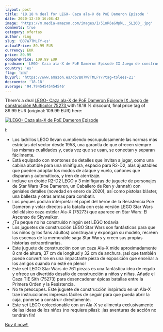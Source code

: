 ```yaml
---
layout: post
title: '18.18 % deal for LEGO- Caza ala-X de PoE Dameron Episode '
date: 2020-12-30 16:08:42
image: 'https://m.media-amazon.com/images/I/51nR6aGMpkL._SL200_.jpg'
comments: true
category: ofertas
author: ring
slug: 'B07W7TMLFY-es'
actualPrice: 89.99 EUR
currency: EUR
price: 89.99
comparePrice: 109.99 EUR
prodname: 'LEGO- Caza ala-X de PoE Dameron Episode IX Juego de construcción  Multicolor  75273 '
country: 'es'
flag: '🇪🇸'
buyurl: 'https://www.amazon.es/dp/B07W7TMLFY/?tag=tolees-21'
descuento: '18.18'
average: '94.79454545454546'
---
```


There's a deal [LEGO- Caza ala-X de PoE Dameron Episode IX Juego de construcción  Multicolor  75273 ](https://www.amazon.es/dp/B07W7TMLFY/?tag=tolees-21)  with  18.18 % discount, final price tag of  89.99 EUR (original: 109.99 EUR) here:

[![LEGO- Caza ala-X de PoE Dameron Episode ](https://m.media-amazon.com/images/I/51nR6aGMpkL._SL200_.jpg)](https://www.amazon.es/dp/B07W7TMLFY/?tag=tolees-21)

ℹ️:

- Los ladrillos LEGO llevan cumpliendo escrupulosamente las normas más estrictas del sector desde 1958, una garantía de que ofrecen siempre las mismas cualidades y, cada vez que se usan, se conectan y separan fácilmente.
- Está equipado con montones de detalles que invitan a jugar, como una cabina abatible para una minifigura, espacio para R2-D2, alas ajustables que pueden adoptar los modos de ataque y vuelo, cañones que disparan y automáticos, y tren de aterrizaje.
- Incluye un droide R2-D2 LEGO y 3 minifiguras de juguete de personajes de Star Wars (Poe Dameron, un Caballero de Ren y Jannah) con geniales detalles (novedad en enero de 2020), así como pistolas bláster, una ballesta y otras armas para combatir.
- Los peques podrán interpretar el papel del héroe de la Resistencia Poe Dameron y volar directos a la batalla con esta versión LEGO Star Wars del clásico caza estelar Ala-X (75273) que aparece en Star Wars: El Ascenso de Skywalker.
- ¿Tu peque no ha construido ningún set LEGO todavía
- Los juguetes de construcción LEGO Star Wars son fantásticos para que los niños (y los fans adultos) construyan y expongan su modelo, recreen las escenas de la memorable saga Star Wars y creen sus propias historias extraordinarias.
- Este juguete de construcción con un caza Ala-X mide aproximadamente 8 cm de altura, 37 cm de longitud y 32 cm de anchura, ¡así que también puede convertirse en una impactante pieza de exposición que enseñar a los amigos cuando no esté en pleno!
- Este set LEGO Star Wars de 761 piezas es una fantástica idea de regalo y ofrece un divertido desafío de construcción a niños y niñas. Añade el Caza TIE Sith (75273) para desencadenar épicas batallas entre la Primera Orden y la Resistencia.
- No te preocupes. Este juguete de construcción inspirado en un Ala-X trae instrucciones impresas fáciles de seguir para que pueda abrir la caja, ponerse a construir directamente.
- Este set LEGO coleccionable con un Ala-X se alimenta exclusivamente de las ideas de los niños (no requiere pilas): ¡las aventuras de acción no tendrán fin!

[Buy it now!!](https://www.amazon.es/dp/B07W7TMLFY/?tag=tolees-21)
